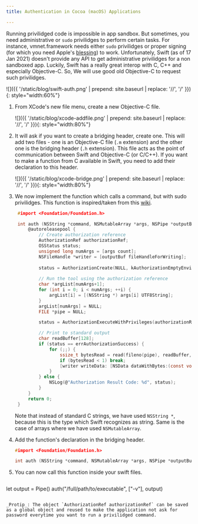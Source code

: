 ```yaml
---
title: Authentication in Cocoa (macOS) Applications

---
```


Running privilidged code is impossible in app sandbox. But sometimes, you need administrative or `sudo` privilidges to perform certain tasks. For instance, vmnet.framework needs either `sudo` privilidges or proper signing (for which you need Apple's [blessing](https://developer.apple.com/documentation/bundleresources/entitlements/com_apple_vm_networking)) to work. Unfortunately, Swift (as of 17 Jan 2021) doesn't provide any API to get administrative privilidges for a non sandboxed app. Luckily, Swift has a really great interop with C, C++ and especially Objective-C. So, We will use good old Objective-C to request such privilidges.

![]({{ '/static/blog/swift-auth.png' | prepend: site.baseurl | replace: '//', '/' }}){: style="width:60%"}


1. From XCode's new file menu, create a new Objective-C file.

   ![]({{ '/static/blog/xcode-addfile.png' | prepend: site.baseurl | replace: '//', '/' }}){: style="width:80%"}


2. It will ask if you want to create a bridging header, create one. This will add two files - one is an Objective-C file (`.m` extension) and the other one is the bridging header (`.h` extension). This file acts as the point of communication between Swift and Objective-C (or C/C++). If you want to make a function from C available in Swift, you need to add their declaration to this header.

   ![]({{ '/static/blog/xcode-bridge.png' | prepend: site.baseurl | replace: '//', '/' }}){: style="width:80%"}


3. We now implement the function which calls a command, but with sudo privilidges. This function is inspired/taken from this [wiki](https://github.com/michaelvobrien/OSXSimpleAuth/wiki).

   ```c
	#import <Foundation/Foundation.h>

	int auth (NSString *command, NSMutableArray *args, NSPipe *outputBuf) {
	    @autoreleasepool {
	        // Create authorization reference
	        AuthorizationRef authorizationRef;
	        OSStatus status;
	        unsigned long numArgs = [args count];
	        NSFileHandle *writer = [outputBuf fileHandleForWriting];
	        
	        status = AuthorizationCreate(NULL, kAuthorizationEmptyEnvironment, kAuthorizationFlagDefaults, &authorizationRef);
	        
	        // Run the tool using the authorization reference
	        char *argList[numArgs+1];
	        for (int i = 0; i < numArgs; ++i) {
	            argList[i] = [(NSString *) args[i] UTF8String];
	        }
	        argList[numArgs] = NULL;
	        FILE *pipe = NULL;

	        status = AuthorizationExecuteWithPrivileges(authorizationRef, (char *)[command UTF8String], kAuthorizationFlagDefaults, argList, &pipe);

	        // Print to standard output
	        char readBuffer[128];
	        if (status == errAuthorizationSuccess) {
	            for (;;) {
	                ssize_t bytesRead = read(fileno(pipe), readBuffer, sizeof(readBuffer));
	                if (bytesRead < 1) break;
	                [writer writeData: [NSData dataWithBytes:(const void *) readBuffer length: bytesRead]];
	            }
	        } else {
	            NSLog(@"Authorization Result Code: %d", status);
	        }
	    }
	    return 0;
	}
   ```

   Note that instead of standard C strings, we have used `NSString *`, because this is the type which Swift recognizes as string. Same is the case of arrays where we have used `NSMutableArray`.

4. Add the function's declaration in the bridging header.

   ```c
   #import <Foundation/Foundation.h>

   int auth (NSString *command, NSMutableArray *args, NSPipe *outputBuf);
   ```

5. You can now call this function inside your swift files.

   ```swift
let output = Pipe()
auth("/full/path/to/executable", ["-v"], output)
   ```

_Protip_: The object `AuthorizationRef authorizationRef` can be saved as a global object and reused to make the application not ask for password everytime you want to run a privilidged command.
